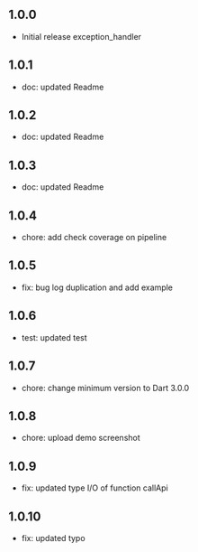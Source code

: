 ## 1.0.0

* Initial release exception_handler

## 1.0.1

* doc: updated Readme

## 1.0.2

* doc: updated Readme

## 1.0.3

* doc: updated Readme

## 1.0.4

* chore: add check coverage on pipeline

## 1.0.5

* fix: bug log duplication and add example

## 1.0.6

* test: updated test

## 1.0.7

* chore: change minimum version to Dart 3.0.0

## 1.0.8

* chore: upload demo screenshot

## 1.0.9

* fix: updated type I/O of function callApi

## 1.0.10

* fix: updated typo

